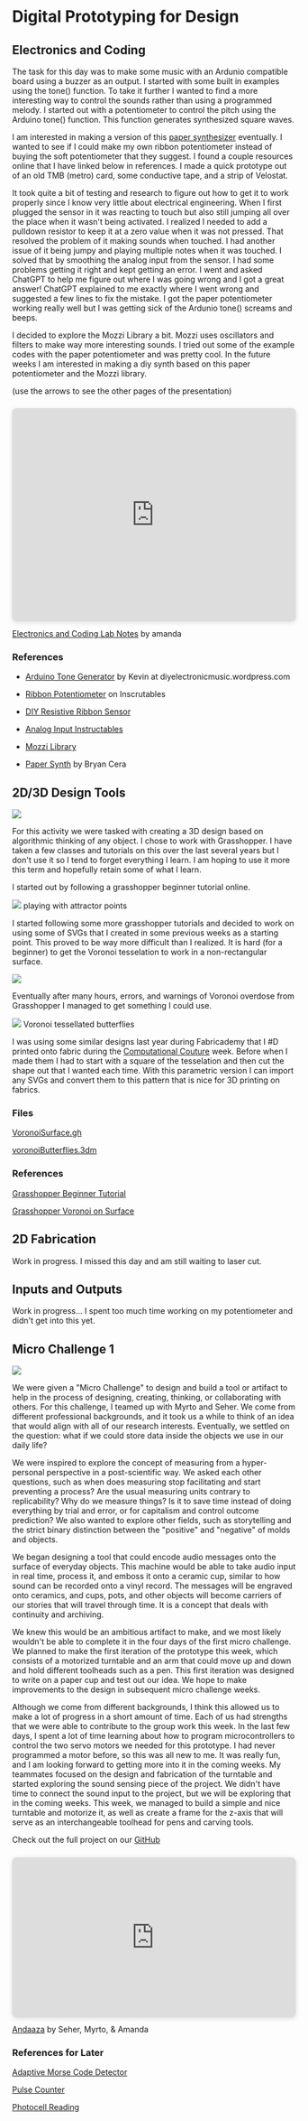 # Digital Prototyping for Design

## Electronics and Coding

The task for this day was to make some music with an Ardunio compatible board using a buzzer as an output. I started with some built in examples using the tone() function. To take it further I wanted to find a more interesting way to control the sounds rather than using a programmed melody. I started out with a potentiometer to control the pitch using the Arduino tone() function. This function generates synthesized square waves. 

I am interested in making a version of this [paper synthesizer](https://www.instructables.com/PaperSynth-an-8-bit-Synthesizer-Made-Out-of-Paper-/) eventually. I wanted to see if I could make my own ribbon potentiometer instead of buying the soft potentiometer that they suggest. I found a couple resources online that I have linked below in references. I made a quick prototype out of an old TMB (metro) card, some conductive tape, and a strip of Velostat. 

It took quite a bit of testing and research to figure out how to get it to work properly since I know very little about electrical engineering. When I first plugged the sensor in it was reacting to touch but also still jumping all over the place when it wasn't being activated. I realized I needed to add a pulldown resistor to keep it at a zero value when it was not pressed. That resolved the problem of it making sounds when touched. I had another issue of it being jumpy and playing multiple notes when it was touched. I solved that by smoothing the analog input from the sensor. I had some problems getting it right and kept getting an error. I went and asked ChatGPT to help me figure out where I was going wrong and I got a great answer! ChatGPT explained to me exactly where I went wrong and suggested a few lines to fix the mistake. I got the paper potentiometer working really well but I was getting sick of the Ardunio tone() screams and beeps. 

I decided to explore the Mozzi Library a bit. Mozzi uses oscillators and filters to make way more interesting sounds. I tried out some of the example codes with the paper potentiometer and was pretty cool. In the future weeks I am interested in making a diy synth based on this paper potentiometer and the Mozzi library. 

(use the arrows to see the other pages of the presentation)
<div style="position: relative; width: 100%; height: 0; padding-top: 75.0000%;
 padding-bottom: 0; box-shadow: 0 2px 8px 0 rgba(63,69,81,0.16); margin-top: 1.6em; margin-bottom: 0.9em; overflow: hidden;
 border-radius: 8px; will-change: transform;">
  <iframe loading="lazy" style="position: absolute; width: 100%; height: 100%; top: 0; left: 0; border: none; padding: 0;margin: 0;"
    src="https:&#x2F;&#x2F;www.canva.com&#x2F;design&#x2F;DAFaf9KXaPw&#x2F;view?embed" allowfullscreen="allowfullscreen" allow="fullscreen">
  </iframe>
</div>
<a href="https:&#x2F;&#x2F;www.canva.com&#x2F;design&#x2F;DAFaf9KXaPw&#x2F;view?utm_content=DAFaf9KXaPw&amp;utm_campaign=designshare&amp;utm_medium=embeds&amp;utm_source=link" target="_blank" rel="noopener"> Electronics and Coding Lab Notes</a> by amanda


### References 

- [Arduino Tone Generator](https://diyelectromusic.wordpress.com/2020/06/01/arduino-tone-generator/) by Kevin at diyelectronicmusic.wordpress.com

- [Ribbon Potentiometer](https://www.instructables.com/Make-a-Ribbon-Controller/) on Inscrutables

- [DIY Resistive Ribbon Sensor](http://www.ooooo.be/devices/ribbon4/ribbon4.htm)

- [Analog Input Instructables](https://www.instructables.com/Analog-Input/)

- [Mozzi Library](https://sensorium.github.io/Mozzi/examples/)

- [Paper Synth](https://www.instructables.com/PaperSynth-an-8-bit-Synthesizer-Made-Out-of-Paper-/) by Bryan Cera

## 2D/3D Design Tools

![](../images/term-02/digital-prototype/voronoiOverdose.png)


For this activity we were tasked with creating a 3D design based on algorithmic thinking of any object. I chose to work with Grasshopper. I have taken a few classes and tutorials on this over the last several years but I don't use it so I tend to forget everything I learn. I am hoping to use it more this term and hopefully retain some of what I learn. 

I started out by following a grasshopper beginner tutorial online. 


![](../images/term-02/digital-prototype/grasshopperanimate.gif)
playing with attractor points


I started following some more grasshopper tutorials and decided to work on using some of SVGs that I created in some previous weeks as a starting point. This proved to be way more difficult than I realized. It is hard (for a beginner) to get the Voronoi tesselation to work in a non-rectangular surface. 

![](../images/term-02/digital-prototype/voronoifail.png)

Eventually after many hours, errors, and warnings of Voronoi overdose from Grasshopper I managed to get something I could use. 

![](../images/term-02/digital-prototype/voronoibutterflyblue.png)
Voronoi tessellated butterflies

I was using some similar designs last year during Fabricademy that I #D printed onto fabric during the [Computational Couture](https://class.textile-academy.org/2022/amanda-jarvis/assignments/week07/) week. Before when I made them I had to start with a square of the tesselation and then cut the shape out that I wanted each time. With this parametric version I can import any SVGs and convert them to this pattern that is nice for 3D printing on fabrics. 

### Files

[VoronoiSurface.gh](../images/term-02/digital-prototype/VeronoiSurface.gh)

[voronoiButterflies.3dm](../images/term-02/digital-prototype/voronoiButterflies.3dm)

### References

[Grasshopper Beginner Tutorial](https://www.youtube.com/watch?v=zDDVeDldvaI)

[Grasshopper Voronoi on Surface](https://www.youtube.com/watch?v=YDFofhlWNxs)

## 2D Fabrication

Work in progress. I missed this day and am still waiting to laser cut. 

## Inputs and Outputs

Work in progress... I spent too much time working on my potentiometer and didn't get into this yet. 

## Micro Challenge 1

![](../images/term-02/digital-prototype/andaaza2.jpeg)

We were given a "Micro Challenge" to design and build a tool or artifact to help in the process of designing, creating, thinking, or collaborating with others. For this challenge, I teamed up with Myrto and Seher. We come from different professional backgrounds, and it took us a while to think of an idea that would align with all of our research interests. Eventually, we settled on the question: what if we could store data inside the objects we use in our daily life?

We were inspired to explore the concept of measuring from a hyper-personal perspective in a post-scientific way. We asked each other questions, such as when does measuring stop facilitating and start preventing a process? Are the usual measuring units contrary to replicability? Why do we measure things? Is it to save time instead of doing everything by trial and error, or for capitalism and control outcome prediction? We also wanted to explore other fields, such as storytelling and the strict binary distinction between the "positive" and "negative" of molds and objects.

We began designing a tool that could encode audio messages onto the surface of everyday objects. This machine would be able to take audio input in real time, process it, and emboss it onto a ceramic cup, similar to how sound can be recorded onto a vinyl record. The messages will be engraved onto ceramics, and cups, pots, and other objects will become carriers of our stories that will travel through time. It is a concept that deals with continuity and archiving.

We knew this would be an ambitious artifact to make, and we most likely wouldn't be able to complete it in the four days of the first micro challenge. We planned to make the first iteration of the prototype this week, which consists of a motorized turntable and an arm that could move up and down and hold different toolheads such as a pen. This first iteration was designed to write on a paper cup and test out our idea. We hope to make improvements to the design in subsequent micro challenge weeks.

Although we come from different backgrounds, I think this allowed us to make a lot of progress in a short amount of time. Each of us had strengths that we were able to contribute to the group work this week. In the last few days, I spent a lot of time learning about how to program microcontrollers to control the two servo motors we needed for this prototype. I had never programmed a motor before, so this was all new to me. It was really fun, and I am looking forward to getting more into it in the coming weeks. My teammates focused on the design and fabrication of the turntable and started exploring the sound sensing piece of the project. We didn't have time to connect the sound input to the project, but we will be exploring that in the coming weeks. This week, we managed to build a simple and nice turntable and motorize it, as well as create a frame for the z-axis that will serve as an interchangeable toolhead for pens and carving tools.

Check out the full project on our [GitHub](https://github.com/SeherKrishna02/Andaaza)


<div style="position: relative; width: 100%; height: 0; padding-top: 56.2500%;
 padding-bottom: 0; box-shadow: 0 2px 8px 0 rgba(63,69,81,0.16); margin-top: 1.6em; margin-bottom: 0.9em; overflow: hidden;
 border-radius: 8px; will-change: transform;">
  <iframe loading="lazy" style="position: absolute; width: 100%; height: 100%; top: 0; left: 0; border: none; padding: 0;margin: 0;"
    src="https:&#x2F;&#x2F;www.canva.com&#x2F;design&#x2F;DAFaumtP7p8&#x2F;view?embed" allowfullscreen="allowfullscreen" allow="fullscreen">
  </iframe>
</div>
<a href="https:&#x2F;&#x2F;www.canva.com&#x2F;design&#x2F;DAFaumtP7p8&#x2F;view?utm_content=DAFaumtP7p8&amp;utm_campaign=designshare&amp;utm_medium=embeds&amp;utm_source=link" target="_blank" rel="noopener">Andaaza</a> by Seher, Myrto, & Amanda

### References for Later

[Adaptive Morse Code Detector](https://www.hackster.io/shjin/adaptive-led-morse-code-decoder-and-timer-interrupt-8d18a7)

[Pulse Counter](https://forum.arduino.cc/t/pulse-counter-and-time-measurement/904085/12)

[Photocell Reading](https://learn.adafruit.com/photocells/arduino-code)




